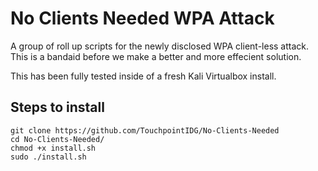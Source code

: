 # No Clients Needed WPA Attack
A group of roll up scripts for the newly disclosed WPA client-less attack. This is a bandaid before we make a better and more effecient solution.

This has been fully tested inside of a fresh Kali Virtualbox install. 

## Steps to install
```
git clone https://github.com/TouchpointIDG/No-Clients-Needed
cd No-Clients-Needed/
chmod +x install.sh
sudo ./install.sh
```
